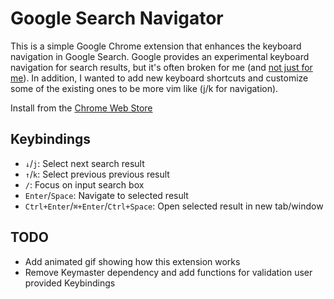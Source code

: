 # Google Search Navigator

This is a simple Google Chrome extension that enhances the keyboard navigation
in Google Search. Google provides an experimental keyboard navigation for search
results, but it's often broken for me (and [not just for
me](https://goo.gl/1zMkYu)). In addition, I wanted to add new keyboard shortcuts
and customize some of the existing ones to be more vim like (j/k for
navigation).

Install from the [Chrome Web
Store](https://chrome.google.com/webstore/detail/enhanced-keyboard-navigat/cohamjploocgoejdfanacfgkhjkhdkek)

## Keybindings

*   `↓`/`j`: Select next search result
*   `↑`/`k`: Select previous previous result
*   `/`: Focus on input search box
*   `Enter`/`Space`: Navigate to selected result
*   `Ctrl+Enter`/`⌘+Enter`/`Ctrl+Space`: Open selected result in new tab/window

## TODO

*   Add animated gif showing how this extension works
*   Remove Keymaster dependency and add functions for validation user provided
    Keybindings
